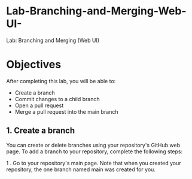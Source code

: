 # Lab-Branching-and-Merging-Web-UI-
Lab: Branching and Merging (Web UI)


# Objectives
After completing this lab, you will be able to:

- Create a branch
- Commit changes to a child branch
- Open a pull request
- Merge a pull request into the main branch

## 1. Create a branch
You can create or delete branches using your repository's GitHub web page. To add a branch to your repository, complete the following steps:

                                                                              
 1 . Go to your repository's main page. Note that when you created your repository, the one branch named main was created for you.

